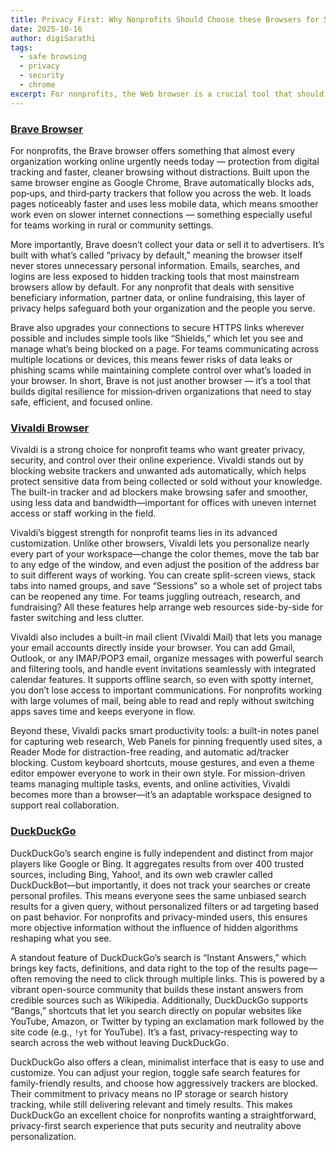 ```yaml
---
title: Privacy First: Why Nonprofits Should Choose these Browsers for Safer Browsing
date: 2025-10-16
author: digiSarathi
tags:
  - safe browsing
  - privacy
  - security
  - chrome
excerpt: For nonprofits, the Web browser is a crucial tool that should provide something that almost every organization working online urgently needs today — protection from digital tracking and faster, cleaner browsing without distractions.
---
```


### [Brave Browser](https://brave.com/)

For nonprofits, the Brave browser offers something that almost every organization working online urgently needs today — protection from digital tracking and faster, cleaner browsing without distractions. Built upon the same browser engine as Google Chrome, Brave automatically blocks ads, pop‑ups, and third‑party trackers that follow you across the web. It loads pages noticeably faster and uses less mobile data, which means smoother work even on slower internet connections — something especially useful for teams working in rural or community settings.

More importantly, Brave doesn’t collect your data or sell it to advertisers. It’s built with what’s called “privacy by default,” meaning the browser itself never stores unnecessary personal information. Emails, searches, and logins are less exposed to hidden tracking tools that most mainstream browsers allow by default. For any nonprofit that deals with sensitive beneficiary information, partner data, or online fundraising, this layer of privacy helps safeguard both your organization and the people you serve.

Brave also upgrades your connections to secure HTTPS links wherever possible and includes simple tools like “Shields,” which let you see and manage what’s being blocked on a page. For teams communicating across multiple locations or devices, this means fewer risks of data leaks or phishing scams while maintaining complete control over what’s loaded in your browser. In short, Brave is not just another browser — it’s a tool that builds digital resilience for mission‑driven organizations that need to stay safe, efficient, and focused online.

### [Vivaldi Browser](https://www.vivaldi.com/)

Vivaldi is a strong choice for nonprofit teams who want greater privacy, security, and control over their online experience. Vivaldi stands out by blocking website trackers and unwanted ads automatically, which helps protect sensitive data from being collected or sold without your knowledge. The built-in tracker and ad blockers make browsing safer and smoother, using less data and bandwidth—important for offices with uneven internet access or staff working in the field.

Vivaldi’s biggest strength for nonprofit teams lies in its advanced customization. Unlike other browsers, Vivaldi lets you personalize nearly every part of your workspace—change the color themes, move the tab bar to any edge of the window, and even adjust the position of the address bar to suit different ways of working. You can create split-screen views, stack tabs into named groups, and save “Sessions” so a whole set of project tabs can be reopened any time. For teams juggling outreach, research, and fundraising? All these features help arrange web resources side-by-side for faster switching and less clutter.​

Vivaldi also includes a built-in mail client (Vivaldi Mail) that lets you manage your email accounts directly inside your browser. You can add Gmail, Outlook, or any IMAP/POP3 email, organize messages with powerful search and filtering tools, and handle event invitations seamlessly with integrated calendar features. It supports offline search, so even with spotty internet, you don’t lose access to important communications. For nonprofits working with large volumes of mail, being able to read and reply without switching apps saves time and keeps everyone in flow.​

Beyond these, Vivaldi packs smart productivity tools: a built-in notes panel for capturing web research, Web Panels for pinning frequently used sites, a Reader Mode for distraction-free reading, and automatic ad/tracker blocking. Custom keyboard shortcuts, mouse gestures, and even a theme editor empower everyone to work in their own style. For mission-driven teams managing multiple tasks, events, and online activities, Vivaldi becomes more than a browser—it’s an adaptable workspace designed to support real collaboration.​

### [DuckDuckGo](https://duckduckgo.com/)

DuckDuckGo’s search engine is fully independent and distinct from major players like Google or Bing. It aggregates results from over 400 trusted sources, including Bing, Yahoo!, and its own web crawler called DuckDuckBot—but importantly, it does not track your searches or create personal profiles. This means everyone sees the same unbiased search results for a given query, without personalized filters or ad targeting based on past behavior. For nonprofits and privacy-minded users, this ensures more objective information without the influence of hidden algorithms reshaping what you see.

A standout feature of DuckDuckGo’s search is “Instant Answers,” which brings key facts, definitions, and data right to the top of the results page—often removing the need to click through multiple links. This is powered by a vibrant open-source community that builds these instant answers from credible sources such as Wikipedia. Additionally, DuckDuckGo supports “Bangs,” shortcuts that let you search directly on popular websites like YouTube, Amazon, or Twitter by typing an exclamation mark followed by the site code (e.g., `!yt` for YouTube). It’s a fast, privacy-respecting way to search across the web without leaving DuckDuckGo.

DuckDuckGo also offers a clean, minimalist interface that is easy to use and customize. You can adjust your region, toggle safe search features for family-friendly results, and choose how aggressively trackers are blocked. Their commitment to privacy means no IP storage or search history tracking, while still delivering relevant and timely results. This makes DuckDuckGo an excellent choice for nonprofits wanting a straightforward, privacy-first search experience that puts security and neutrality above personalization.
